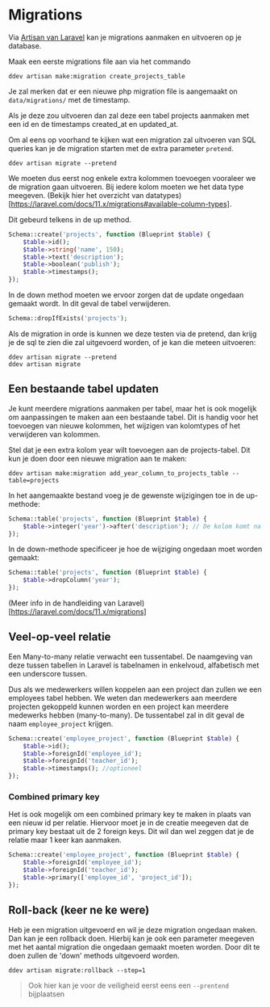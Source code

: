 # Migrations

Via [Artisan van Laravel](/laravel/laravel/how-to/artisan) kan je migrations aanmaken en uitvoeren op je database.

Maak een eerste migrations file aan via het commando

``` shell
ddev artisan make:migration create_projects_table
```

Je zal merken dat er een nieuwe php migration file is aangemaakt on `data/migrations/` met de timestamp.

Als je deze zou uitvoeren dan zal deze een tabel projects aanmaken met een id en de timestamps created_at en updated_at.

Om al eens op voorhand te kijken wat een migration zal uitvoeren van SQL queries kan je de migration starten met de extra parameter `pretend`.

``` shell
ddev artisan migrate --pretend
```

We moeten dus eerst nog enkele extra kolommen toevoegen vooraleer we de migration gaan uitvoeren. Bij iedere kolom moeten we het data type meegeven. (Bekijk hier het overzicht van datatypes)[https://laravel.com/docs/11.x/migrations#available-column-types].

Dit gebeurd telkens in de up method.

``` php
Schema::create('projects', function (Blueprint $table) {
    $table->id();
    $table->string('name', 150);
    $table->text('description');
    $table->boolean('publish');
    $table->timestamps();
});
```

In de down method moeten we ervoor zorgen dat de update ongedaan gemaakt wordt. In dit geval de tabel verwijderen.
``` php
Schema::dropIfExists('projects');
```

Als de migration in orde is kunnen we deze testen via de pretend, dan krijg je de sql te zien die zal uitgevoerd worden, of je kan die meteen uitvoeren:

``` shell
ddev artisan migrate --pretend
ddev artisan migrate
```

## Een bestaande tabel updaten

Je kunt meerdere migrations aanmaken per tabel, maar het is ook mogelijk om aanpassingen te maken aan een bestaande tabel. Dit is handig voor het toevoegen van nieuwe kolommen, het wijzigen van kolomtypes of het verwijderen van kolommen.

Stel dat je een extra kolom year wilt toevoegen aan de projects-tabel. Dit kun je doen door een nieuwe migration aan te maken:

``` shell
ddev artisan make:migration add_year_column_to_projects_table --table=projects
```

In het aangemaakte bestand voeg je de gewenste wijzigingen toe in de up-methode:

``` php 
Schema::table('projects', function (Blueprint $table) {
    $table->integer('year')->after('description'); // De kolom komt na 'description'
});
```

In de down-methode specificeer je hoe de wijziging ongedaan moet worden gemaakt:

``` php
Schema::table('projects', function (Blueprint $table) {
    $table->dropColumn('year');
});
```

(Meer info in de handleiding van Laravel)[https://laravel.com/docs/11.x/migrations]

## Veel-op-veel relatie

Een Many-to-many relatie verwacht een tussentabel. De naamgeving van deze tussen tabellen in Laravel is tabelnamen in enkelvoud, alfabetisch met een underscore tussen.

Dus als we medewerkers willen koppelen aan een project dan zullen we een employees tabel hebben. We weten dan medewerkers aan meerdere projecten gekoppeld kunnen worden en een project kan meerdere medewerks hebben (many-to-many). De tussentabel zal in dit geval de naam `employee_project` krijgen.



``` php
Schema::create('employee_project', function (Blueprint $table) {
    $table->id();
    $table->foreignId('employee_id');
    $table->foreignId('teacher_id');
    $table->timestamps(); //optioneel
});
```
### Combined primary key

Het is ook mogelijk om een combined primary key te maken in plaats van een nieuw id per relatie. Hiervoor moet je in de creatie meegeven dat de primary key bestaat uit de 2 foreign keys. Dit wil dan wel zeggen dat je de relatie maar 1 keer kan aanmaken.

``` php
Schema::create('employee_project', function (Blueprint $table) {
    $table->foreignId('employee_id');
    $table->foreignId('teacher_id');
    $table->primary(['employee_id', 'project_id']);
});
```

## Roll-back (keer ne ke were)

Heb je een migration uitgevoerd en wil je deze migration ongedaan maken. Dan kan je een rollback doen. Hierbij kan je ook een parameter meegeven met het aantal migration die ongedaan gemaakt moeten worden. Door dit te doen zullen de 'down' methods uitgevoerd worden.

```
ddev artisan migrate:rollback --step=1
```

> Ook hier kan je voor de veiligheid eerst eens een `--prentend` bijplaatsen
